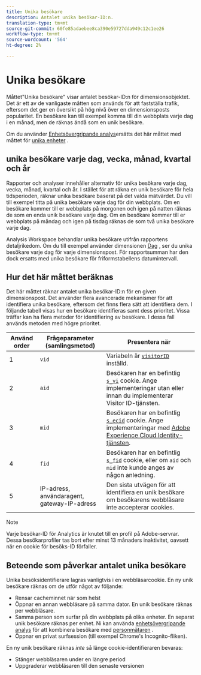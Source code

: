 ```yaml
---
title: Unika besökare
description: Antalet unika besökar-ID:n.
translation-type: tm+mt
source-git-commit: 60fe85adaebee8ca390e59727dda949c12c1ee26
workflow-type: tm+mt
source-wordcount: '564'
ht-degree: 2%

---
```



# Unika besökare

Måttet&quot;Unika besökare&quot; visar antalet besökar-ID:n för dimensionsobjektet. Det är ett av de vanligaste måtten som används för att fastställa trafik, eftersom det ger en översikt på hög nivå över en dimensionsposts popularitet. En besökare kan till exempel komma till din webbplats varje dag i en månad, men de räknas ändå som en unik besökare.

Om du använder [Enhetsövergripande analys](../cda/overview.md)ersätts det här måttet med måttet för [unika enheter](unique-devices.md) .

## unika besökare varje dag, vecka, månad, kvartal och år

Rapporter och analyser innehåller alternativ för unika besökare varje dag, vecka, månad, kvartal och år. I stället för att räkna en unik besökare för hela tidsperioden, räknar unika besökare baserat på det valda mätvärdet. Du vill till exempel titta på unika besökare varje dag för din webbplats. Om en besökare kommer till er webbplats på morgonen och igen på natten räknas de som en enda unik besökare varje dag. Om en besökare kommer till er webbplats på måndag och igen på tisdag räknas de som två unika besökare varje dag.

Analysis Workspace behandlar unika besökare utifrån rapportens detaljrikedom. Om du till exempel använder dimensionen [Dag](../dimensions/day.md) , ser du unika besökare varje dag för varje dimensionspost. För rapportsumman har den dock ersatts med unika besökare för friformstabellens datumintervall.

## Hur det här måttet beräknas

Det här måttet räknar antalet unika besökar-ID:n för en given dimensionspost. Det använder flera avancerade mekanismer för att identifiera unika besökare, eftersom det finns flera sätt att identifiera dem. I följande tabell visas hur en besökare identifieras samt dess prioritet. Vissa träffar kan ha flera metoder för identifiering av besökare. I dessa fall används metoden med högre prioritet.

| Använd order | Frågeparameter (samlingsmetod) | Presentera när |
| --- | --- | --- |
| 1 | `vid` | Variabeln är [`visitorID`](/help/implement/vars/config-vars/visitorid.md) inställd. |
| 2 | `aid` | Besökaren har en befintlig [`s_vi`](https://docs.adobe.com/content/help/en/core-services/interface/ec-cookies/cookies-analytics.html) cookie. Ange implementeringar utan eller innan du implementerar Visitor ID-tjänsten. |
| 3 | `mid` | Besökaren har en befintlig [`s_ecid`](https://docs.adobe.com/content/help/en/core-services/interface/ec-cookies/cookies-analytics.html) cookie. Ange implementeringar med [Adobe Experience Cloud Identity-tjänsten](https://docs.adobe.com/content/help/sv-SE/id-service/using/home.html). |
| 4 | `fid` | Besökaren har en befintlig [`s_fid`](https://docs.adobe.com/content/help/en/core-services/interface/ec-cookies/cookies-analytics.html) cookie, eller om `aid` och `mid` inte kunde anges av någon anledning. |
| 5 | IP-adress, användaragent, gateway-IP-adress | Den sista utvägen för att identifiera en unik besökare om besökarens webbläsare inte accepterar cookies. |

>[!NOTE]
>
>Varje besökar-ID för Analytics är knutet till en profil på Adobe-servrar. Dessa besökarprofiler tas bort efter minst 13 månaders inaktivitet, oavsett när en cookie för besöks-ID förfaller.

## Beteende som påverkar antalet unika besökare

Unika besöksidentifierare lagras vanligtvis i en webbläsarcookie. En ny unik besökare räknas om de utför något av följande:

* Rensar cacheminnet när som helst
* Öppnar en annan webbläsare på samma dator. En unik besökare räknas per webbläsare.
* Samma person som surfar på din webbplats på olika enheter. En separat unik besökare räknas per enhet. Ni kan använda [enhetsövergripande analys](../cda/overview.md) för att kombinera besökare med [personmätaren](people.md) .
* Öppnar en privat surfsession (till exempel Chrome&#39;s Incognito-fliken).

En ny unik besökare räknas *inte* så länge cookie-identifieraren bevaras:

* Stänger webbläsaren under en längre period
* Uppgraderar webbläsaren till den senaste versionen
